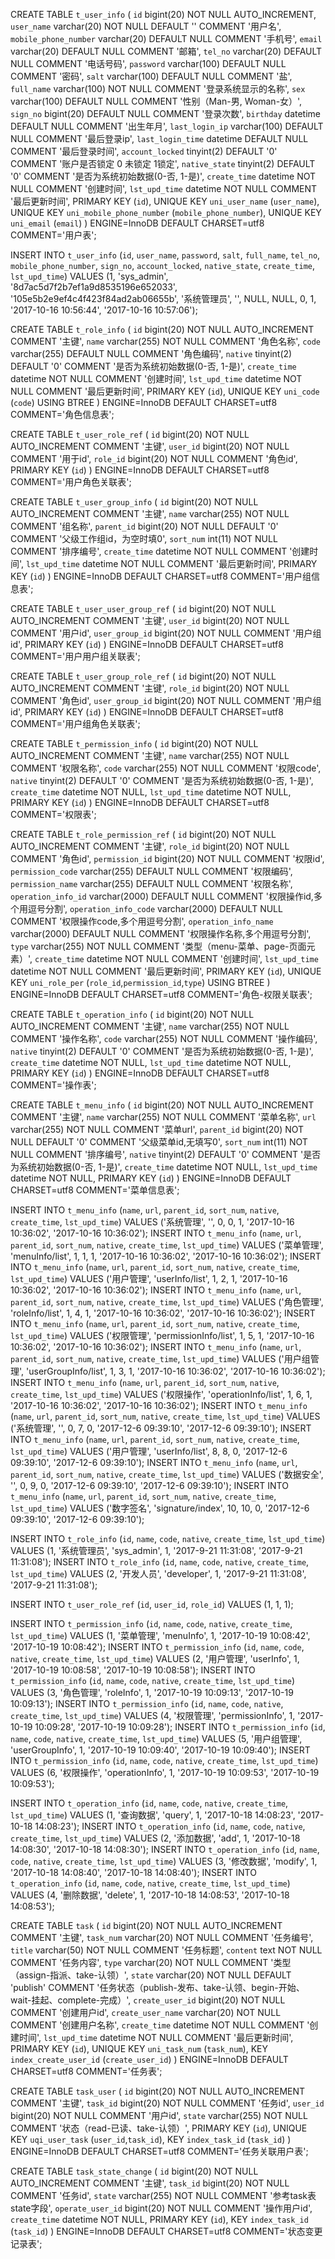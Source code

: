 CREATE TABLE `t_user_info` (
  `id` bigint(20) NOT NULL AUTO_INCREMENT,
  `user_name` varchar(20) NOT NULL DEFAULT '' COMMENT '用户名',
  `mobile_phone_number` varchar(20) DEFAULT NULL COMMENT '手机号',
  `email` varchar(20) DEFAULT NULL COMMENT '邮箱',
  `tel_no` varchar(20) DEFAULT NULL COMMENT '电话号码',
  `password` varchar(100) DEFAULT NULL COMMENT '密码',
  `salt` varchar(100) DEFAULT NULL COMMENT '盐',
  `full_name` varchar(100) NOT NULL COMMENT '登录系统显示的名称',
  `sex` varchar(100) DEFAULT NULL COMMENT '性别（Man-男, Woman-女）',
  `sign_no` bigint(20) DEFAULT NULL COMMENT '登录次数',
  `birthday` datetime DEFAULT NULL COMMENT '出生年月',
  `last_login_ip` varchar(100) DEFAULT NULL COMMENT '最后登录ip',
  `last_login_time` datetime DEFAULT NULL COMMENT '最后登录时间',
  `account_locked` tinyint(2) DEFAULT '0' COMMENT '账户是否锁定 0 未锁定 1锁定',
  `native_state` tinyint(2) DEFAULT '0' COMMENT '是否为系统初始数据(0-否, 1-是)',
  `create_time` datetime NOT NULL COMMENT '创建时间',
  `lst_upd_time` datetime NOT NULL COMMENT '最后更新时间',
  PRIMARY KEY (`id`),
  UNIQUE KEY `uni_user_name` (`user_name`),
  UNIQUE KEY `uni_mobile_phone_number` (`mobile_phone_number`),
  UNIQUE KEY `uni_email` (`email`)
) ENGINE=InnoDB DEFAULT CHARSET=utf8 COMMENT='用户表';

INSERT INTO `t_user_info` (`id`, `user_name`, `password`, `salt`, `full_name`, `tel_no`, `mobile_phone_number`, `sign_no`, `account_locked`, `native_state`, `create_time`, `lst_upd_time`) VALUES (1, 'sys_admin', '8d7ac5d7f2b7ef1a9d8535196e652033', '105e5b2e9ef4c4f423f84ad2ab06655b', '系统管理员', '', NULL, NULL, 0, 1, '2017-10-16 10:56:44', '2017-10-16 10:57:06');

CREATE TABLE `t_role_info` (
  `id` bigint(20) NOT NULL AUTO_INCREMENT COMMENT '主键',
  `name` varchar(255) NOT NULL COMMENT '角色名称',
  `code` varchar(255) DEFAULT NULL COMMENT '角色编码',
  `native` tinyint(2) DEFAULT '0' COMMENT '是否为系统初始数据(0-否, 1-是)',
  `create_time` datetime NOT NULL COMMENT '创建时间',
  `lst_upd_time` datetime NOT NULL COMMENT '最后更新时间',
  PRIMARY KEY (`id`),
  UNIQUE KEY `uni_code` (`code`) USING BTREE
) ENGINE=InnoDB DEFAULT CHARSET=utf8 COMMENT='角色信息表';

CREATE TABLE `t_user_role_ref` (
  `id` bigint(20) NOT NULL AUTO_INCREMENT COMMENT '主键',
  `user_id` bigint(20) NOT NULL COMMENT '用于id',
  `role_id` bigint(20) NOT NULL COMMENT '角色id',
  PRIMARY KEY (`id`)
) ENGINE=InnoDB DEFAULT CHARSET=utf8 COMMENT='用户角色关联表';

CREATE TABLE `t_user_group_info` (
  `id` bigint(20) NOT NULL AUTO_INCREMENT COMMENT '主键',
  `name` varchar(255) NOT NULL COMMENT '组名称',
  `parent_id` bigint(20) NOT NULL DEFAULT '0' COMMENT '父级工作组id，为空时填0',
  `sort_num` int(11) NOT NULL COMMENT '排序编号',
  `create_time` datetime NOT NULL COMMENT '创建时间',
  `lst_upd_time` datetime NOT NULL COMMENT '最后更新时间',
  PRIMARY KEY (`id`)
) ENGINE=InnoDB DEFAULT CHARSET=utf8 COMMENT='用户组信息表';

CREATE TABLE `t_user_user_group_ref` (
  `id` bigint(20) NOT NULL AUTO_INCREMENT COMMENT '主键',
  `user_id` bigint(20) NOT NULL COMMENT '用户id',
  `user_group_id` bigint(20) NOT NULL COMMENT '用户组id',
  PRIMARY KEY (`id`)
) ENGINE=InnoDB DEFAULT CHARSET=utf8 COMMENT='用户用户组关联表';

CREATE TABLE `t_user_group_role_ref` (
  `id` bigint(20) NOT NULL AUTO_INCREMENT COMMENT '主键',
  `role_id` bigint(20) NOT NULL COMMENT '角色id',
  `user_group_id` bigint(20) NOT NULL COMMENT '用户组id',
  PRIMARY KEY (`id`)
) ENGINE=InnoDB DEFAULT CHARSET=utf8 COMMENT='用户组角色关联表';

CREATE TABLE `t_permission_info` (
  `id` bigint(20) NOT NULL AUTO_INCREMENT COMMENT '主键',
  `name` varchar(255) NOT NULL COMMENT '权限名称',
  `code` varchar(255) NOT NULL COMMENT '权限code',
  `native` tinyint(2) DEFAULT '0' COMMENT '是否为系统初始数据(0-否, 1-是)',
  `create_time` datetime NOT NULL,
  `lst_upd_time` datetime NOT NULL,
  PRIMARY KEY (`id`)
) ENGINE=InnoDB DEFAULT CHARSET=utf8 COMMENT='权限表';

CREATE TABLE `t_role_permission_ref` (
  `id` bigint(20) NOT NULL AUTO_INCREMENT COMMENT '主键',
  `role_id` bigint(20) NOT NULL COMMENT '角色id',
  `permission_id` bigint(20) NOT NULL COMMENT '权限id',
  `permission_code` varchar(255) DEFAULT NULL COMMENT '权限编码',
  `permission_name` varchar(255) DEFAULT NULL COMMENT '权限名称',
  `operation_info_id` varchar(2000) DEFAULT NULL COMMENT '权限操作id,多个用逗号分割',
  `operation_info_code` varchar(2000) DEFAULT NULL COMMENT '权限操作code,多个用逗号分割',
  `operation_info_name` varchar(2000) DEFAULT NULL COMMENT '权限操作名称,多个用逗号分割',
  `type` varchar(255) NOT NULL COMMENT '类型（menu-菜单、page-页面元素）',
  `create_time` datetime NOT NULL COMMENT '创建时间',
  `lst_upd_time` datetime NOT NULL COMMENT '最后更新时间',
  PRIMARY KEY (`id`),
  UNIQUE KEY `uni_role_per` (`role_id`,`permission_id`,`type`) USING BTREE
) ENGINE=InnoDB DEFAULT CHARSET=utf8 COMMENT='角色-权限关联表';

CREATE TABLE `t_operation_info` (
  `id` bigint(20) NOT NULL AUTO_INCREMENT COMMENT '主键',
  `name` varchar(255) NOT NULL COMMENT '操作名称',
  `code` varchar(255) NOT NULL COMMENT '操作编码',
  `native` tinyint(2) DEFAULT '0' COMMENT '是否为系统初始数据(0-否, 1-是)',
  `create_time` datetime NOT NULL,
  `lst_upd_time` datetime NOT NULL,
  PRIMARY KEY (`id`)
) ENGINE=InnoDB DEFAULT CHARSET=utf8 COMMENT='操作表';

CREATE TABLE `t_menu_info` (
  `id` bigint(20) NOT NULL AUTO_INCREMENT COMMENT '主键',
  `name` varchar(255) NOT NULL COMMENT '菜单名称',
  `url` varchar(255) NOT NULL COMMENT '菜单url',
  `parent_id` bigint(20) NOT NULL DEFAULT '0' COMMENT '父级菜单id,无填写0',
  `sort_num` int(11) NOT NULL COMMENT '排序编号',
  `native` tinyint(2) DEFAULT '0' COMMENT '是否为系统初始数据(0-否, 1-是)',
  `create_time` datetime NOT NULL,
  `lst_upd_time` datetime NOT NULL,
  PRIMARY KEY (`id`)
) ENGINE=InnoDB DEFAULT CHARSET=utf8 COMMENT='菜单信息表';

INSERT INTO `t_menu_info` (`name`, `url`, `parent_id`, `sort_num`, `native`, `create_time`, `lst_upd_time`) VALUES ('系统管理', '', 0, 0, 1, '2017-10-16 10:36:02', '2017-10-16 10:36:02');
INSERT INTO `t_menu_info` (`name`, `url`, `parent_id`, `sort_num`, `native`, `create_time`, `lst_upd_time`) VALUES ('菜单管理', 'menuInfo/list', 1, 1, 1, '2017-10-16 10:36:02', '2017-10-16 10:36:02');
INSERT INTO `t_menu_info` (`name`, `url`, `parent_id`, `sort_num`, `native`, `create_time`, `lst_upd_time`) VALUES ('用户管理', 'userInfo/list', 1, 2, 1, '2017-10-16 10:36:02', '2017-10-16 10:36:02');
INSERT INTO `t_menu_info` (`name`, `url`, `parent_id`, `sort_num`, `native`, `create_time`, `lst_upd_time`) VALUES ('角色管理', 'roleInfo/list', 1, 4, 1, '2017-10-16 10:36:02', '2017-10-16 10:36:02');
INSERT INTO `t_menu_info` (`name`, `url`, `parent_id`, `sort_num`, `native`, `create_time`, `lst_upd_time`) VALUES ('权限管理', 'permissionInfo/list', 1, 5, 1, '2017-10-16 10:36:02', '2017-10-16 10:36:02');
INSERT INTO `t_menu_info` (`name`, `url`, `parent_id`, `sort_num`, `native`, `create_time`, `lst_upd_time`) VALUES ('用户组管理', 'userGroupInfo/list', 1, 3, 1, '2017-10-16 10:36:02', '2017-10-16 10:36:02');
INSERT INTO `t_menu_info` (`name`, `url`, `parent_id`, `sort_num`, `native`, `create_time`, `lst_upd_time`) VALUES ('权限操作', 'operationInfo/list', 1, 6, 1, '2017-10-16 10:36:02', '2017-10-16 10:36:02');
INSERT INTO `t_menu_info` (`name`, `url`, `parent_id`, `sort_num`, `native`, `create_time`, `lst_upd_time`) VALUES ('系统管理', '', 0, 7, 0, '2017-12-6 09:39:10', '2017-12-6 09:39:10');
INSERT INTO `t_menu_info` (`name`, `url`, `parent_id`, `sort_num`, `native`, `create_time`, `lst_upd_time`) VALUES ('用户管理', 'userInfo/list', 8, 8, 0, '2017-12-6 09:39:10', '2017-12-6 09:39:10');
INSERT INTO `t_menu_info` (`name`, `url`, `parent_id`, `sort_num`, `native`, `create_time`, `lst_upd_time`) VALUES ('数据安全', '', 0, 9, 0, '2017-12-6 09:39:10', '2017-12-6 09:39:10');
INSERT INTO `t_menu_info` (`name`, `url`, `parent_id`, `sort_num`, `native`, `create_time`, `lst_upd_time`) VALUES ('数字签名', 'signature/index', 10, 10, 0, '2017-12-6 09:39:10', '2017-12-6 09:39:10');

INSERT INTO `t_role_info` (`id`, `name`, `code`, `native`, `create_time`, `lst_upd_time`) VALUES (1, '系统管理员', 'sys_admin', 1, '2017-9-21 11:31:08', '2017-9-21 11:31:08');
INSERT INTO `t_role_info` (`id`, `name`, `code`, `native`, `create_time`, `lst_upd_time`) VALUES (2, '开发人员', 'developer', 1, '2017-9-21 11:31:08', '2017-9-21 11:31:08');

INSERT INTO `t_user_role_ref` (`id`, `user_id`, `role_id`) VALUES (1, 1, 1);

INSERT INTO `t_permission_info` (`id`, `name`, `code`, `native`, `create_time`, `lst_upd_time`) VALUES (1, '菜单管理', 'menuInfo', 1, '2017-10-19 10:08:42', '2017-10-19 10:08:42');
INSERT INTO `t_permission_info` (`id`, `name`, `code`, `native`, `create_time`, `lst_upd_time`) VALUES (2, '用户管理', 'userInfo', 1, '2017-10-19 10:08:58', '2017-10-19 10:08:58');
INSERT INTO `t_permission_info` (`id`, `name`, `code`, `native`, `create_time`, `lst_upd_time`) VALUES (3, '角色管理', 'roleInfo', 1, '2017-10-19 10:09:13', '2017-10-19 10:09:13');
INSERT INTO `t_permission_info` (`id`, `name`, `code`, `native`, `create_time`, `lst_upd_time`) VALUES (4, '权限管理', 'permissionInfo', 1, '2017-10-19 10:09:28', '2017-10-19 10:09:28');
INSERT INTO `t_permission_info` (`id`, `name`, `code`, `native`, `create_time`, `lst_upd_time`) VALUES (5, '用户组管理', 'userGroupInfo', 1, '2017-10-19 10:09:40', '2017-10-19 10:09:40');
INSERT INTO `t_permission_info` (`id`, `name`, `code`, `native`, `create_time`, `lst_upd_time`) VALUES (6, '权限操作', 'operationInfo', 1, '2017-10-19 10:09:53', '2017-10-19 10:09:53');

INSERT INTO `t_operation_info` (`id`, `name`, `code`, `native`, `create_time`, `lst_upd_time`) VALUES (1, '查询数据', 'query', 1, '2017-10-18 14:08:23', '2017-10-18 14:08:23');
INSERT INTO `t_operation_info` (`id`, `name`, `code`, `native`, `create_time`, `lst_upd_time`) VALUES (2, '添加数据', 'add', 1, '2017-10-18 14:08:30', '2017-10-18 14:08:30');
INSERT INTO `t_operation_info` (`id`, `name`, `code`, `native`, `create_time`, `lst_upd_time`) VALUES (3, '修改数据', 'modify', 1, '2017-10-18 14:08:40', '2017-10-18 14:08:40');
INSERT INTO `t_operation_info` (`id`, `name`, `code`, `native`, `create_time`, `lst_upd_time`) VALUES (4, '删除数据', 'delete', 1, '2017-10-18 14:08:53', '2017-10-18 14:08:53');

CREATE TABLE `task` (
  `id` bigint(20) NOT NULL AUTO_INCREMENT COMMENT '主键',
  `task_num` varchar(20) NOT NULL COMMENT '任务编号',
  `title` varchar(50) NOT NULL COMMENT '任务标题',
  `content` text NOT NULL COMMENT '任务内容',
  `type` varchar(20) NOT NULL COMMENT '类型（assign-指派、take-认领）',
  `state` varchar(20) NOT NULL DEFAULT 'publish' COMMENT '任务状态（publish-发布、take-认领、begin-开始、wait-挂起、complete-完成）',
  `create_user_id` bigint(20) NOT NULL COMMENT '创建用户id',
  `create_user_name` varchar(20) NOT NULL COMMENT '创建用户名称',
  `create_time` datetime NOT NULL COMMENT '创建时间',
  `lst_upd_time` datetime NOT NULL COMMENT '最后更新时间',
  PRIMARY KEY (`id`),
  UNIQUE KEY `uni_task_num` (`task_num`),
  KEY `index_create_user_id` (`create_user_id`)
) ENGINE=InnoDB DEFAULT CHARSET=utf8 COMMENT='任务表';

CREATE TABLE `task_user` (
  `id` bigint(20) NOT NULL AUTO_INCREMENT COMMENT '主键',
  `task_id` bigint(20) NOT NULL COMMENT '任务id',
  `user_id` bigint(20) NOT NULL COMMENT '用户id',
  `state` varchar(255) NOT NULL COMMENT '状态（read-已读、take-认领）',
  PRIMARY KEY (`id`),
  UNIQUE KEY `uqi_user_task` (`user_id`,`task_id`),
  KEY `index_task_id` (`task_id`)
) ENGINE=InnoDB DEFAULT CHARSET=utf8 COMMENT='任务关联用户表';

CREATE TABLE `task_state_change` (
  `id` bigint(20) NOT NULL AUTO_INCREMENT COMMENT '主键',
  `task_id` bigint(20) NOT NULL COMMENT '任务id',
  `state` varchar(255) NOT NULL COMMENT '参考task表state字段',
  `operate_user_id` bigint(20) NOT NULL COMMENT '操作用户id',
  `create_time` datetime NOT NULL,
  PRIMARY KEY (`id`),
  KEY `index_task_id` (`task_id`)
) ENGINE=InnoDB DEFAULT CHARSET=utf8 COMMENT='状态变更记录表';



